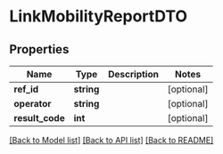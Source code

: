 # LinkMobilityReportDTO

## Properties
Name | Type | Description | Notes
------------ | ------------- | ------------- | -------------
**ref_id** | **string** |  | [optional] 
**operator** | **string** |  | [optional] 
**result_code** | **int** |  | [optional] 

[[Back to Model list]](../../README.md#documentation-for-models) [[Back to API list]](../../README.md#documentation-for-api-endpoints) [[Back to README]](../../README.md)

